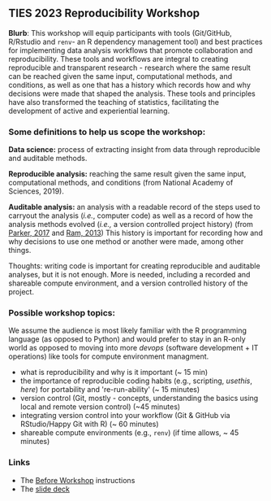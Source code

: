 ## TIES 2023 Reproducibility Workshop

**Blurb**: This workshop will equip participants with tools (Git/GitHub, R/Rstudio and `renv`- an 
R dependency management tool) and best practices for implementing data analysis workflows that 
promote collaboration and reproducibility. These tools and workflows are integral to creating 
reproducible and transparent research - research where the same result can be reached given the 
same input, computational methods, and conditions, as well as one that has a history which records
how and why decisions were made that shaped the analysis. These tools and principles have also 
transformed the teaching of statistics, facilitating the development of active and experiential learning.

### Some definitions to help us scope the workshop:

**Data science:** process of extracting insight from data through reproducible and auditable methods.

**Reproducible analysis:** reaching the same result given the same input, computational methods, 
and conditions (from National Academy of Sciences, 2019).

**Auditable analysis:** an analysis with a readable record of the steps used to carryout
the analysis (*i.e.*, computer code) 
as well as a record of how the analysis methods evolved 
(*i.e.,* a version controlled project history) (from [Parker, 2017](https://onlinelibrary.wiley.com/doi/10.1111/brv.12013) and [Ram, 2013](https://scfbm.biomedcentral.com/articles/10.1186/1751-0473-8-7))
This history is important for recording how and why decisions to use one method 
or another were made, among other things.  

Thoughts: writing code is important for creating reproducible and auditable analyses, but it is not enough. 
More is needed, including a recorded and shareable compute environment, and a version controlled history of the project.

### Possible workshop topics:

We assume the audience is most likely familiar with the R programming language (as opposed to Python) 
and would prefer to stay in an R-only world as opposed to moving into more *devops* (software 
development + IT operations) like tools for  compute environment managment.

- what is reproducibility and why is it important (~ 15 min)
- the importance of reproducible coding habits (e.g., scripting, *usethis*, *here*) for portability and 're-run-ability' (~ 15 minutes)
- version control (Git, mostly - concepts, understanding the basics using local and remote version control) (~45 minutes)
- integrating version control into your workflow (Git & GitHub via RStudio/Happy Git with R) (~ 60 minutes)
- shareable compute environments (e.g., `renv`) (if time allows, ~ 45 minutes)

### Links

* The [Before Workshop](Before_Workshop.pdf) instructions
* The [slide deck](TIES2023_Reproducibility.html)
